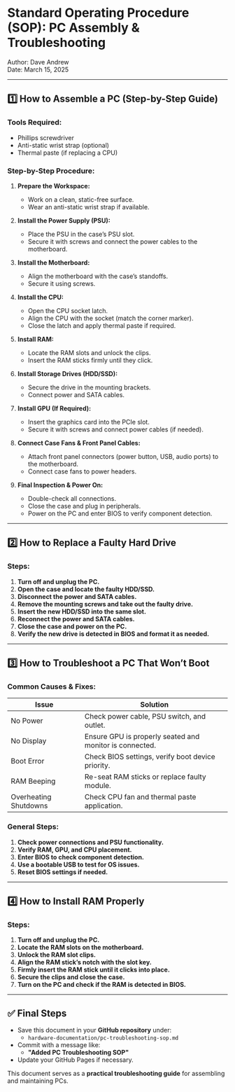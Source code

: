 # Standard Operating Procedure (SOP): PC Assembly & Troubleshooting

Author: Dave Andrew  
Date: March 15, 2025  

---

## **1️⃣ How to Assemble a PC (Step-by-Step Guide)**

### **Tools Required:**
- Phillips screwdriver
- Anti-static wrist strap (optional)
- Thermal paste (if replacing a CPU)

### **Step-by-Step Procedure:**
1. **Prepare the Workspace:**
   - Work on a clean, static-free surface.
   - Wear an anti-static wrist strap if available.
   
2. **Install the Power Supply (PSU):**
   - Place the PSU in the case’s PSU slot.
   - Secure it with screws and connect the power cables to the motherboard.
   
3. **Install the Motherboard:**
   - Align the motherboard with the case’s standoffs.
   - Secure it using screws.

4. **Install the CPU:**
   - Open the CPU socket latch.
   - Align the CPU with the socket (match the corner marker).
   - Close the latch and apply thermal paste if required.

5. **Install RAM:**
   - Locate the RAM slots and unlock the clips.
   - Insert the RAM sticks firmly until they click.

6. **Install Storage Drives (HDD/SSD):**
   - Secure the drive in the mounting brackets.
   - Connect power and SATA cables.

7. **Install GPU (If Required):**
   - Insert the graphics card into the PCIe slot.
   - Secure it with screws and connect power cables (if needed).

8. **Connect Case Fans & Front Panel Cables:**
   - Attach front panel connectors (power button, USB, audio ports) to the motherboard.
   - Connect case fans to power headers.

9. **Final Inspection & Power On:**
   - Double-check all connections.
   - Close the case and plug in peripherals.
   - Power on the PC and enter BIOS to verify component detection.

---

## **2️⃣ How to Replace a Faulty Hard Drive**

### **Steps:**
1. **Turn off and unplug the PC.**
2. **Open the case and locate the faulty HDD/SSD.**
3. **Disconnect the power and SATA cables.**
4. **Remove the mounting screws and take out the faulty drive.**
5. **Insert the new HDD/SSD into the same slot.**
6. **Reconnect the power and SATA cables.**
7. **Close the case and power on the PC.**
8. **Verify the new drive is detected in BIOS and format it as needed.**

---

## **3️⃣ How to Troubleshoot a PC That Won’t Boot**

### **Common Causes & Fixes:**
| Issue | Solution |
|-------|----------|
| No Power | Check power cable, PSU switch, and outlet. |
| No Display | Ensure GPU is properly seated and monitor is connected. |
| Boot Error | Check BIOS settings, verify boot device priority. |
| RAM Beeping | Re-seat RAM sticks or replace faulty module. |
| Overheating Shutdowns | Check CPU fan and thermal paste application. |

### **General Steps:**
1. **Check power connections and PSU functionality.**
2. **Verify RAM, GPU, and CPU placement.**
3. **Enter BIOS to check component detection.**
4. **Use a bootable USB to test for OS issues.**
5. **Reset BIOS settings if needed.**

---

## **4️⃣ How to Install RAM Properly**

### **Steps:**
1. **Turn off and unplug the PC.**
2. **Locate the RAM slots on the motherboard.**
3. **Unlock the RAM slot clips.**
4. **Align the RAM stick’s notch with the slot key.**
5. **Firmly insert the RAM stick until it clicks into place.**
6. **Secure the clips and close the case.**
7. **Turn on the PC and check if the RAM is detected in BIOS.**

---

## **✅ Final Steps**
- Save this document in your **GitHub repository** under:
  - `hardware-documentation/pc-troubleshooting-sop.md`
- Commit with a message like:
  - **"Added PC Troubleshooting SOP"**
- Update your GitHub Pages if necessary.

This document serves as a **practical troubleshooting guide** for assembling and maintaining PCs. 

